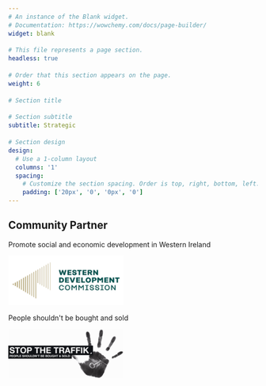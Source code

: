 ```yaml
---
# An instance of the Blank widget.
# Documentation: https://wowchemy.com/docs/page-builder/
widget: blank

# This file represents a page section.
headless: true

# Order that this section appears on the page.
weight: 6 

# Section title

# Section subtitle
subtitle: Strategic

# Section design
design:
  # Use a 1-column layout
  columns: '1'
  spacing:
    # Customize the section spacing. Order is top, right, bottom, left.
    padding: ['20px', '0', '0px', '0']
---
```


<div class="container mb-5">
<!-- Title -->
<h2 class="text-center font-weight-bold">Community Partner </h2>
<!-- First row -->
  <div class="row align-items-top text-center  mt-4 mb-5">
    <div class="col text-center" > 
      <p class="pt-2"> Promote social and economic development in Western Ireland</p></div>
          <div class="col text-center" > 
             <a href="https://westerndevelopment.ie/" target="_blank"> 
      <img src="./logos/western-development-commission-300x129.png" alt="Western Development Commission logo" style="max-width:90%; margin:auto; height:100px;">
      </a>
    <!-- Second row -->
    <div class="row align-items-top text-center mt-4 mb-5">
        <div class="col text-center">
            <p class="pt-2">People shouldn't be bought and sold</p>
        </div>
        <div class="col text-center">
            <a href="https://www.stopthetraffik.org/" target="_blank">
                <img src="./logos/traffik-logo-hand.png" alt="Stop the traffik logo" style="max-width:90%;margin:auto;height:100px"/>
            </a>
    </div>
  </div> 

